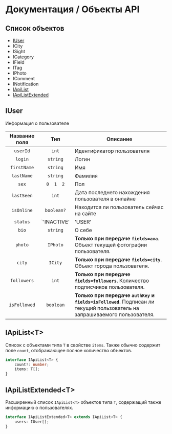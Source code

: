 # Документация / Объекты API
## Список объектов
* [IUser](#iuser)
* ICity
* ISight
* ICategory
* IField
* ITag
* IPhoto
* IComment
* INotification
* [IApiList<T>](#iapilistlttgt)
* [IApiListExtended<T>](#iapilistextendedlttgt)

## IUser
Информация о пользователе

| Название поля | Тип | Описание |
|:-------------:|:-----:|-------|
| `userId` | `int` | Идентификатор пользователя |
| `login` | `string` | Логин |
| `firstName` | `string` | Имя |
| `lastName` | `string` | Фамилия |
| `sex` | `0  1  2` | Пол |
| `lastSeen` | `int` | Дата последнего нахождения пользователя в онлайне |
| `isOnline` | `boolean?` | Находится ли пользователь сейчас на сайте |
| `status` | `'INACTIVE' | 'USER' | 'MODERATOR' | 'ADMIN' | 'BANNED'` | Статус пользователя |
| `bio` | `string` | О себе |
| `photo` | `IPhoto` | **Только при передаче `fields=ava`**. Объект текущей фотографии пользователя. |
| `city` | `ICity` | **Только при передаче `fields=city`**. Объект города пользователя. |
| `followers` | `int` | **Только при передаче `fields=followers`**. Количество подписчиков пользователя. |
| `isFollowed` | `boolean` | **Только при передаче `authKey` и `fields=isFollowed`**. Подписан ли текущий пользователь на запрашиваемого пользователя. |
  
## IApiList&lt;T&gt;
Список с объектами типа `T` в свойстве `items`. Также обычно содержит поле `count`, отображающее полное количество объектов.
```ts
interface IApiList<T> {
    count?: number;
    items: T[];
}
```

## IApiListExtended&lt;T&gt;
Расширенный список `IApiList<T>` объектов типа `T`, содержащий также информацию о пользователях. 
```ts
interface IApiListExtended<T> extends IApiList<T> {
    users: IUser[];
}
```
